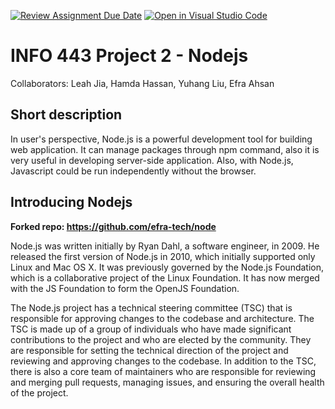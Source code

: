 [![Review Assignment Due Date](https://classroom.github.com/assets/deadline-readme-button-24ddc0f5d75046c5622901739e7c5dd533143b0c8e959d652212380cedb1ea36.svg)](https://classroom.github.com/a/ZL2e6lYH)
[![Open in Visual Studio Code](https://classroom.github.com/assets/open-in-vscode-718a45dd9cf7e7f842a935f5ebbe5719a5e09af4491e668f4dbf3b35d5cca122.svg)](https://classroom.github.com/online_ide?assignment_repo_id=11093602&assignment_repo_type=AssignmentRepo)

# INFO 443 Project 2 - Nodejs

Collaborators: Leah Jia, Hamda Hassan, Yuhang Liu, Efra Ahsan

## Short description

In user's perspective, Node.js is a powerful development tool for building web application. It can manage packages through npm command, also it is very useful in developing server-side application. Also, with Node.js, Javascript could be run independently without the browser.

## Introducing Nodejs
**Forked repo: https://github.com/efra-tech/node**

Node.js was written initially by Ryan Dahl, a software engineer, in 2009. He released the first version of Node.js in 2010, which initially supported only Linux and Mac OS X. It was previously governed by the Node.js Foundation, which is a collaborative project of the Linux Foundation. It has now merged with the JS Foundation to form the OpenJS Foundation. 

The Node.js project has a technical steering committee (TSC) that is responsible for approving changes to the codebase and architecture. The TSC is made up of a group of individuals who have made significant contributions to the project and who are elected by the community. They are responsible for setting the technical direction of the project and reviewing and approving changes to the codebase. In addition to the TSC, there is also a core team of maintainers who are responsible for reviewing and merging pull requests, managing issues, and ensuring the overall health of the project.
